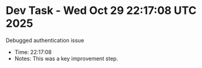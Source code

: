 # Dev Task - Wed Oct 29 22:17:08 UTC 2025
Debugged authentication issue
- Time: 22:17:08
- Notes: This was a key improvement step.
